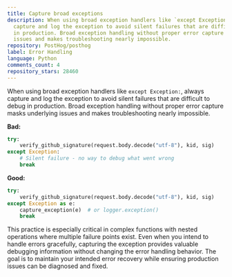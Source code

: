 ```yaml
---
title: Capture broad exceptions
description: When using broad exception handlers like `except Exception:`, always
  capture and log the exception to avoid silent failures that are difficult to debug
  in production. Broad exception handling without proper error capture masks underlying
  issues and makes troubleshooting nearly impossible.
repository: PostHog/posthog
label: Error Handling
language: Python
comments_count: 4
repository_stars: 28460
---
```


When using broad exception handlers like `except Exception:`, always capture and log the exception to avoid silent failures that are difficult to debug in production. Broad exception handling without proper error capture masks underlying issues and makes troubleshooting nearly impossible.

**Bad:**
```python
try:
    verify_github_signature(request.body.decode("utf-8"), kid, sig)
except Exception:
    # Silent failure - no way to debug what went wrong
    break
```

**Good:**
```python
try:
    verify_github_signature(request.body.decode("utf-8"), kid, sig)
except Exception as e:
    capture_exception(e)  # or logger.exception()
    break
```

This practice is especially critical in complex functions with nested operations where multiple failure points exist. Even when you intend to handle errors gracefully, capturing the exception provides valuable debugging information without changing the error handling behavior. The goal is to maintain your intended error recovery while ensuring production issues can be diagnosed and fixed.